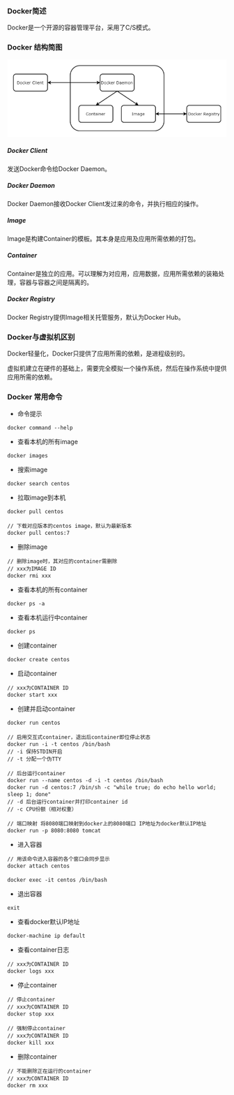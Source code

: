 ### Docker简述

Docker是一个开源的容器管理平台，采用了C/S模式。

### Docker 结构简图

<img src="/框架工具/Docker/image/Docker结构简图.png" alt="Docker结构简图"/>

##### Docker Client

发送Docker命令给Docker Daemon。

##### Docker Daemon

Docker Daemon接收Docker Client发过来的命令，并执行相应的操作。

##### Image

Image是构建Container的模板。其本身是应用及应用所需依赖的打包。

##### Container

Container是独立的应用。可以理解为对应用，应用数据，应用所需依赖的装箱处理，容器与容器之间是隔离的。

##### Docker Registry

Docker Registry提供Image相关托管服务，默认为Docker Hub。

### Docker与虚拟机区别

Docker轻量化，Docker只提供了应用所需的依赖，是进程级别的。

虚拟机建立在硬件的基础上，需要完全模拟一个操作系统，然后在操作系统中提供应用所需的依赖。

### Docker 常用命令

* 命令提示

``` shell
docker command --help
```

* 查看本机的所有image

``` shell
docker images
```

* 搜索image

``` shell
docker search centos
```

* 拉取image到本机

``` shell
docker pull centos

// 下载对应版本的centos image，默认为最新版本
docker pull centos:7
```

* 删除image

``` shell
// 删除image时，其对应的container需删除
// xxx为IMAGE ID
docker rmi xxx
```

* 查看本机的所有container

``` shell
docker ps -a
```

* 查看本机运行中container

``` shell
docker ps
```

* 创建container

``` shell
docker create centos
```

* 启动container

``` shell
// xxx为CONTAINER ID
docker start xxx
```

* 创建并启动container

``` shell
docker run centos

// 启用交互式container，退出后container即位停止状态
docker run -i -t centos /bin/bash
// -i 保持STDIN开启
// -t 分配一个伪TTY

// 后台运行container
docker run --name centos -d -i -t centos /bin/bash
docker run -d centos:7 /bin/sh -c "while true; do echo hello world; sleep 1; done"
// -d 后台运行container并打印container id
// -c CPU份额（相对权重）

// 端口映射 将8080端口映射到docker上的8080端口 IP地址为docker默认IP地址
docker run -p 8080:8080 tomcat
```

* 进入容器

``` shell
// 用该命令进入容器的各个窗口会同步显示
docker attach centos

docker exec -it centos /bin/bash
```

* 退出容器

``` shell
exit
```

* 查看docker默认IP地址

``` shell
docker-machine ip default
```

* 查看container日志

``` shell
// xxx为CONTAINER ID
docker logs xxx
```

* 停止container

``` shell
// 停止container
// xxx为CONTAINER ID
docker stop xxx

// 强制停止container
// xxx为CONTAINER ID
docker kill xxx
```

* 删除container

``` shell
// 不能删除正在运行的container
// xxx为CONTAINER ID
docker rm xxx
```